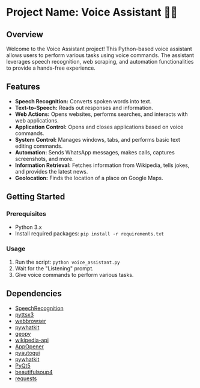 # Project Name: Voice Assistant 🎤✨

## Overview

Welcome to the Voice Assistant project! This Python-based voice assistant allows users to perform various tasks using voice commands. The assistant leverages speech recognition, web scraping, and automation functionalities to provide a hands-free experience.

## Features

- **Speech Recognition:** Converts spoken words into text.
- **Text-to-Speech:** Reads out responses and information.
- **Web Actions:** Opens websites, performs searches, and interacts with web applications.
- **Application Control:** Opens and closes applications based on voice commands.
- **System Control:** Manages windows, tabs, and performs basic text editing commands.
- **Automation:** Sends WhatsApp messages, makes calls, captures screenshots, and more.
- **Information Retrieval:** Fetches information from Wikipedia, tells jokes, and provides the latest news.
- **Geolocation:** Finds the location of a place on Google Maps.

## Getting Started

### Prerequisites

- Python 3.x
- Install required packages: `pip install -r requirements.txt`

### Usage

1. Run the script: `python voice_assistant.py`
2. Wait for the "Listening" prompt.
3. Give voice commands to perform various tasks.

## Dependencies

- [SpeechRecognition](https://pypi.org/project/SpeechRecognition/)
- [pyttsx3](https://pypi.org/project/pyttsx3/)
- [webbrowser](https://docs.python.org/3/library/webbrowser.html)
- [pywhatkit](https://pypi.org/project/pywhatkit/)
- [geopy](https://pypi.org/project/geopy/)
- [wikipedia-api](https://pypi.org/project/Wikipedia-API/)
- [AppOpener](https://pypi.org/project/appopener/)
- [pyautogui](https://pypi.org/project/PyAutoGUI/)
- [pywhatkit](https://pypi.org/project/pywhatkit/)
- [PyQt5](https://pypi.org/project/PyQt5/)
- [beautifulsoup4](https://pypi.org/project/beautifulsoup4/)
- [requests](https://pypi.org/project/requests/)
  
